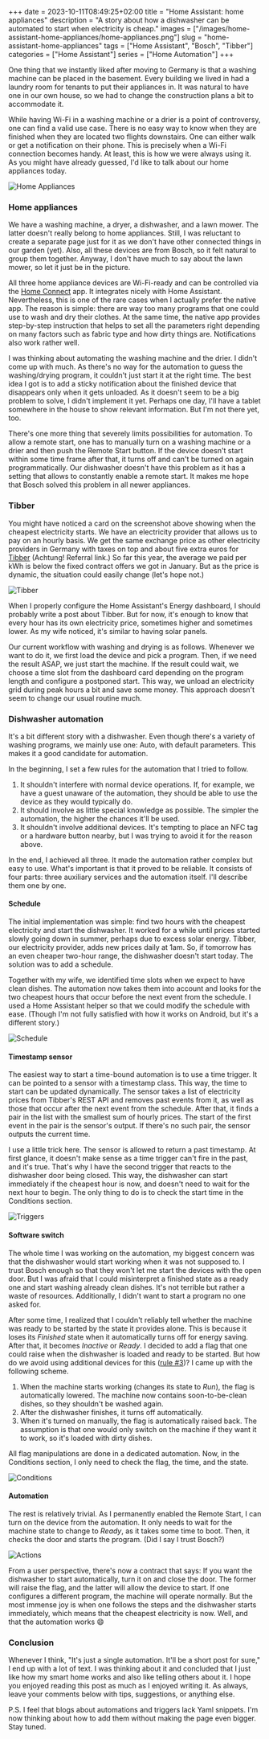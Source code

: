 +++ 
date = 2023-10-11T08:49:25+02:00
title = "Home Assistant: home appliances"
description = "A story about how a dishwasher can be automated to start when electricity is cheap."
images = ["/images/home-assistant-home-appliances/home-appliances.png"]
slug = "home-assistant-home-appliances"
tags = ["Home Assistant", "Bosch", "Tibber"]
categories = ["Home Assistant"]
series = ["Home Automation"]
+++

One thing that we instantly liked after moving to Germany is that a washing machine can be placed in the basement. Every building we lived in had a laundry room for tenants to put their appliances in. It was natural to have one in our own house, so we had to change the construction plans a bit to accommodate it.

While having Wi-Fi in a washing machine or a drier is a point of controversy, one can find a valid use case. There is no easy way to know when they are finished when they are located two flights downstairs. One can either walk or get a notification on their phone. This is precisely when a Wi-Fi connection becomes handy. At least, this is how we were always using it. As you might have already guessed, I'd like to talk about our home appliances today.

![Home Appliances](/images/home-assistant-home-appliances/home-appliances.png)

### Home appliances

We have a washing machine, a dryer, a dishwasher, and a lawn mower. The latter doesn't really belong to home appliances. Still, I was reluctant to create a separate page just for it as we don't have other connected things in our garden (yet). Also, all these devices are from Bosch, so it felt natural to group them together. Anyway, I don't have much to say about the lawn mower, so let it just be in the picture.

All three home appliance devices are Wi-Fi-ready and can be controlled via the [Home Connect](https://www.home-connect.com) app. It integrates nicely with Home Assistant. Nevertheless, this is one of the rare cases when I actually prefer the native app. The reason is simple: there are way too many programs that one could use to wash and dry their clothes. At the same time, the native app provides step-by-step instruction that helps to set all the parameters right depending on many factors such as fabric type and how dirty things are. Notifications also work rather well.

I was thinking about automating the washing machine and the drier. I didn't come up with much. As there's no way for the automation to guess the washing/drying program, it couldn't just start it at the right time. The best idea I got is to add a sticky notification about the finished device that disappears only when it gets unloaded. As it doesn't seem to be a big problem to solve, I didn't implement it yet. Perhaps one day, I'll have a tablet somewhere in the house to show relevant information. But I'm not there yet, too.

There's one more thing that severely limits possibilities for automation. To allow a remote start, one has to manually turn on a washing machine or a drier and then push the Remote Start button. If the device doesn't start within some time frame after that, it turns off and can't be turned on again programmatically. Our dishwasher doesn't have this problem as it has a setting that allows to constantly enable a remote start. It makes me hope that Bosch solved this problem in all newer appliances.

### Tibber

You might have noticed a card on the screenshot above showing when the cheapest electricity starts. We have an electricity provider that allows us to pay on an hourly basis. We get the same exchange price as other electricity providers in Germany with taxes on top and about five extra euros for [Tibber](https://invite.tibber.com/jd9vcdbq) (Achtung! Referral link.) So far this year, the average we paid per kWh is below the fixed contract offers we got in January. But as the price is dynamic, the situation could easily change (let's hope not.) 

![Tibber](/images/home-assistant-home-appliances/tibber.png)

When I properly configure the Home Assistant's Energy dashboard, I should probably write a post about Tibber. But for now, it's enough to know that every hour has its own electricity price, sometimes higher and sometimes lower. As my wife noticed, it's similar to having solar panels.

Our current workflow with washing and drying is as follows. Whenever we want to do it, we first load the device and pick a program. Then, if we need the result ASAP, we just start the machine. If the result could wait, we choose a time slot from the dashboard card depending on the program length and configure a postponed start. This way, we unload an electricity grid during peak hours a bit and save some money. This approach doesn't seem to change our usual routine much.

### Dishwasher automation

It's a bit different story with a dishwasher. Even though there's a variety of washing programs, we mainly use one: Auto, with default parameters. This makes it a good candidate for automation.

In the beginning, I set a few rules for the automation that I tried to follow.

1. It shouldn't interfere with normal device operations. If, for example, we have a guest unaware of the automation, they should be able to use the device as they would typically do.
2. It should involve as little special knowledge as possible. The simpler the automation, the higher the chances it'll be used.
3. It shouldn't involve additional devices. It's tempting to place an NFC tag or a hardware button nearby, but I was trying to avoid it for the reason above.

In the end, I achieved all three. It made the automation rather complex but easy to use. What's important is that it proved to be reliable. It consists of four parts: three auxiliary services and the automation itself. I'll describe them one by one.

#### Schedule

The initial implementation was simple: find two hours with the cheapest electricity and start the dishwasher. It worked for a while until prices started slowly going down in summer, perhaps due to excess solar energy. Tibber, our electricity provider, adds new prices daily at 1am. So, if tomorrow has an even cheaper two-hour range, the dishwasher doesn't start today. The solution was to add a schedule.

Together with my wife, we identified time slots when we expect to have clean dishes. The automation now takes them into account and looks for the two cheapest hours that occur before the next event from the schedule. I used a Home Assistant helper so that we could modify the schedule with ease. (Though I'm not fully satisfied with how it works on Android, but it's a different story.)

![Schedule](/images/home-assistant-home-appliances/schedule.png)

#### Timestamp sensor

The easiest way to start a time-bound automation is to use a time trigger. It can be pointed to a sensor with a timestamp class. This way, the time to start can be updated dynamically. The sensor takes a list of electricity prices from Tibber's REST API and removes past events from it, as well as those that occur after the next event from the schedule. After that, it finds a pair in the list with the smallest sum of hourly prices. The start of the first event in the pair is the sensor's output. If there's no such pair, the sensor outputs the current time.

I use a little trick here. The sensor is allowed to return a past timestamp. At first glance, it doesn't make sense as a time trigger can't fire in the past, and it's true. That's why I have the second trigger that reacts to the dishwasher door being closed. This way, the dishwasher can start immediately if the cheapest hour is now, and doesn't need to wait for the next hour to begin. The only thing to do is to check the start time in the Conditions section.

![Triggers](/images/home-assistant-home-appliances/triggers.png)

#### Software switch

The whole time I was working on the automation, my biggest concern was that the dishwasher would start working when it was not supposed to. I trust Bosch enough so that they won't let me start the devices with the open door. But I was afraid that I could misinterpret a finished state as a ready one and start washing already clean dishes. It's not terrible but rather a waste of resources. Additionally, I didn't want to start a program no one asked for.

After some time, I realized that I couldn't reliably tell whether the machine was ready to be started by the state it provides alone. This is because it loses its _Finished_ state when it automatically turns off for energy saving. After that, it becomes _Inactive_ or _Ready_. I decided to add a flag that one could raise when the dishwasher is loaded and ready to be started. But how do we avoid using additional devices for this ([rule #3](#dishwasher-automation))? I came up with the following scheme.

1. When the machine starts working (changes its state to _Run_), the flag is automatically lowered. The machine now contains soon-to-be-clean dishes, so they shouldn't be washed again.
2. After the dishwasher finishes, it turns off automatically.
3. When it's turned on manually, the flag is automatically raised back. The assumption is that one would only switch on the machine if they want it to work, so it's loaded with dirty dishes.

All flag manipulations are done in a dedicated automation. Now, in the Conditions section, I only need to check the flag, the time, and the state.

![Conditions](/images/home-assistant-home-appliances/conditions.png)

#### Automation

The rest is relatively trivial. As I permanently enabled the Remote Start, I can turn on the device from the automation. It only needs to wait for the machine state to change to _Ready_, as it takes some time to boot. Then, it checks the door and starts the program. (Did I say I trust Bosch?)

![Actions](/images/home-assistant-home-appliances/actions.png)

From a user perspective, there's now a contract that says: If you want the dishwasher to start automatically, turn it on and close the door. The former will raise the flag, and the latter will allow the device to start. If one configures a different program, the machine will operate normally. But the most immense joy is when one follows the steps and the dishwasher starts immediately, which means that the cheapest electricity is now. Well, and that the automation works 😄

### Conclusion

Whenever I think, "It's just a single automation. It'll be a short post for sure," I end up with a lot of text. I was thinking about it and concluded that I just like how my smart home works and also like telling others about it. I hope you enjoyed reading this post as much as I enjoyed writing it. As always, leave your comments below with tips, suggestions, or anything else.

P.S. I feel that blogs about automations and triggers lack Yaml snippets. I'm now thinking about how to add them without making the page even bigger. Stay tuned.
